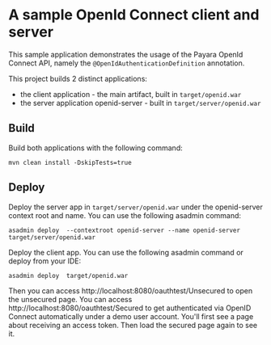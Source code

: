 # A sample OpenId Connect client and server

This sample application demonstrates the usage of the Payara OpenId Connect API, namely the `@OpenIdAuthenticationDefinition` annotation.

This project builds 2 distinct applications:

* the client application - the main artifact, built in `target/openid.war`
* the server application openid-server - built in `target/server/openid.war`

## Build

Build both applications with the following command:

```
mvn clean install -DskipTests=true
```

## Deploy

Deploy the server app in `target/server/openid.war` under the openid-server context root and name. You can use the following asadmin command:

```
asadmin deploy  --contextroot openid-server --name openid-server target/server/openid.war
```

Deploy the client app. You can use the following asadmin command or deploy from your IDE:

```
asadmin deploy  target/openid.war
```

Then you can access http://localhost:8080/oauthtest/Unsecured to open the unsecured page. You can access http://localhost:8080/oauthtest/Secured to get authenticated via OpenID Connect automatically under a demo user account. You'll first see a page about receiving an access token. Then load the secured page again to see it.
